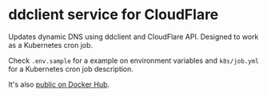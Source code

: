 # ddclient service for CloudFlare

Updates dynamic DNS using ddclient and CloudFlare API. Designed to work as a Kubernetes cron job.

Check `.env.sample` for a example on environment variables and `k8s/job.yml` for a Kubernetes cron job description.

It's also [public on Docker Hub](https://cloud.docker.com/repository/docker/zfschuindt/ddclient).

